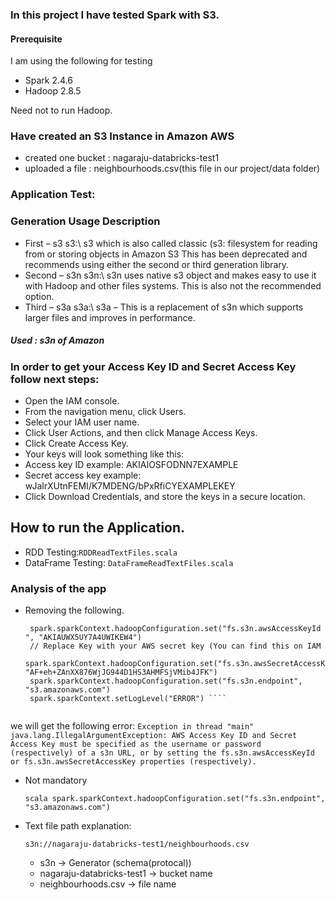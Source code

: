 ### In this project I have tested Spark with S3.

#### Prerequisite 
I am using the following for testing 
- Spark 2.4.6
- Hadoop 2.8.5

Need not to run Hadoop.

### Have created an S3 Instance in Amazon AWS  
  - created one bucket : nagaraju-databricks-test1
  - uploaded a file : neighbourhoods.csv(this file in our project/data folder)

### Application Test:

### Generation	Usage	Description
- First – s3	s3:\\	s3 which is also called classic (s3: filesystem for reading from or storing objects in Amazon S3 This has been deprecated and recommends using either the second or third generation library.
- Second – s3n	s3n:\\	s3n uses native s3 object and makes easy to use it with Hadoop and other files systems. This is also not the recommended option.
- Third – s3a	s3a:\\	s3a – This is a replacement of s3n which supports larger files and improves in performance.

##### Used : s3n  of Amazon

### In order to get your Access Key ID and Secret Access Key follow next steps:

- Open the IAM console.
- From the navigation menu, click Users.
- Select your IAM user name.
- Click User Actions, and then click Manage Access Keys.
- Click Create Access Key.
- Your keys will look something like this:
- Access key ID example: AKIAIOSFODNN7EXAMPLE
- Secret access key example: wJalrXUtnFEMI/K7MDENG/bPxRfiCYEXAMPLEKEY
- Click Download Credentials, and store the keys in a secure location.

## How to run the Application.

- RDD Testing:`RDDReadTextFiles.scala`
- DataFrame Testing: `DataFrameReadTextFiles.scala`

### Analysis of the app
 - Removing the following.
   ```` // Replace Key with your AWS account key (You can find this on IAM
    spark.sparkContext.hadoopConfiguration.set("fs.s3n.awsAccessKeyId ", "AKIAUWX5UY7A4UWIKEW4")
    // Replace Key with your AWS secret key (You can find this on IAM
    spark.sparkContext.hadoopConfiguration.set("fs.s3n.awsSecretAccessKey", "AF+eh+ZAnXX876WjJG944D1HS3AHMFSjVMib4JFK")
    spark.sparkContext.hadoopConfiguration.set("fs.s3n.endpoint", "s3.amazonaws.com")
    spark.sparkContext.setLogLevel("ERROR") ````
  
we will get the following error:
 ```Exception in thread "main" java.lang.IllegalArgumentException: AWS Access Key ID and Secret Access Key must be specified as the username or password (respectively) of a s3n URL, or by setting the fs.s3n.awsAccessKeyId or fs.s3n.awsSecretAccessKey properties (respectively).```
 
 - Not mandatory 
   ````
   scala spark.sparkContext.hadoopConfiguration.set("fs.s3n.endpoint", "s3.amazonaws.com") 
   ````
 - Text file path explanation:
    ````
   s3n://nagaraju-databricks-test1/neighbourhoods.csv
    ````
   - s3n -> Generator (schema(protocal))
   - nagaraju-databricks-test1 -> bucket name
   - neighbourhoods.csv -> file name